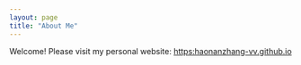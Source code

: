 ```yaml
---
layout: page
title: "About Me"
---
```


Welcome! Please visit my personal website: [https:haonanzhang-vv.github.io](https://haonanzhang-vv.github.io)

